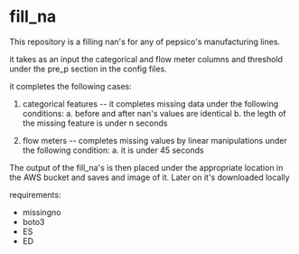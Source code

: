 # fill_na

This repository is a filling nan's for any of pepsico's manufacturing lines.

it takes as an input the categorical and flow meter columns and threshold under the pre_p section in the config files.

it completes the following cases:

1. categorical features -- it completes missing data under the following conditions:
  a. before and after nan's values are identical
  b. the legth of the missing feature is under n seconds
  
2. flow meters -- completes missing values by linear manipulations under the following condition:
  a. it is under 45 seconds

The output of the fill_na's is then placed under the appropriate location in the AWS bucket and saves and image of it.
Later on it's downloaded locally

requirements:
- missingno
- boto3
- ES
- ED 

